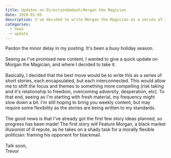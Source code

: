 ```yaml
---
title: Updates on Direction&mdash;Morgan the Magician
date: 2020-01-03
description: I've decided to write Morgan the Magician as a series of interconnected short stories.
categories: 
  - news
  - update
---
```


Pardon the minor delay in my posting. It's been a busy holiday season. 
<br><br>
Seeing as I've promised new content, I wanted to give a quick update on Morgan the Magician, and where I decided to take it. 
<br><br>
Basically, I decided that the best move would be to write this as a series of short stories, each encapsulated, but each interconnected. This would allow me to shift the focus and themes to something more compelling (risk taking and it's relationship to freedom, overcoming adversity, desperation, etc). To that end, seeing as I'm starting with fresh material, my frequency might slow down a bit. I'm still hoping to bring you weekly content, but may require some flexibility as the stories are being written to my standards. 
<br><br>
The good news is that I've already got the first few story ideas planned, so progress has been made! The first story will Feature Morgan, a black market illusionist of ill repute, as he takes on a shady task for a morally flexible politician: framing his opponent for blackmail. 
<br><br>
Talk soon,<br>
Trevor
